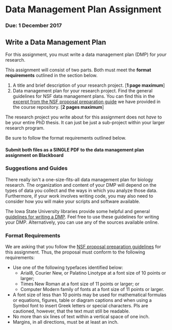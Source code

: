 # Data Management Plan Assignment

### Due: 1 December 2017

## Write a Data Management Plan

For this assignment, you must write a data management plan (DMP) for *your* research. 

This assignment will consist of two parts. Both must meet the **format requirements** outlined in the section below.

1. A title and brief description of your research project. [**1 page maximum**]
2. Data management plan for your research project. Find the general guidelines for NSF data management plans. You can find this in the [excerpt from the NSF proposal preparation guide](https://eeob-biodata.github.io/BCB546X-Fall2017/DMP_Assignment/NSF-DMP) we have provided in the course repository. [**2 pages maximum**]

The research project you write about for this assignment does not *have* to be your entire PhD thesis. It can just be just a sub-project within your larger research program. 

Be sure to follow the format requirements outlined below.

#### Submit both files as a SINGLE PDF to the data management plan assignment on Blackboard

### Suggestions and Guides

There really isn't a one-size-fits-all data management plan for biology research. The organization and content of your DMP will depend on the types of data you collect and the ways in which you analyze those data. Furthermore, if your work involves writing code, you may also need to consider how you will make your scripts and software available. 

The Iowa State University libraries provide some helpful and general [guidelines for writing a DMP](http://instr.iastate.libguides.com/dmp/step1).
Feel free to use these guidelines for writing your DMP. Alternatively, you can use any of the sources available online. 

### Format Requirements

We are asking that you follow the [NSF proposal preparation guidelines](https://www.nsf.gov/pubs/policydocs/pappg18_1/pappg_2.jsp) for this assignment. Thus, the proposal must conform to the following requirements:

* Use one of the following typefaces identified below:
	* Arial8, Courier New, or Palatino Linotype at a font size of 10 points or larger;
	* Times New Roman at a font size of 11 points or larger; or
	* Computer Modern family of fonts at a font size of 11 points or larger.
* A font size of less than 10 points may be used for mathematical formulas or equations, figures, table or diagram captions and when using a Symbol font to insert Greek letters or special characters. PIs are cautioned, however, that the text must still be readable.
* No more than six lines of text within a vertical space of one inch.
* Margins, in all directions, must be at least an inch.